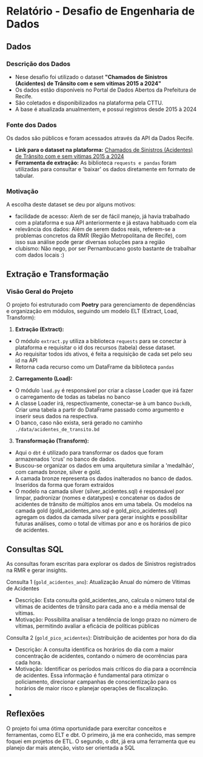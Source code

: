 # Relatório - Desafio de Engenharia de Dados

## Dados

### Descrição dos Dados
- Nese desafio foi utilizado o dataset **"Chamados de Sinistros (Acidentes) de Trânsito com e sem vitimas 2015 a 2024"**
- Os dados estão disponíveis no Portal de Dados Abertos da Prefeitura de Recife. 
- São coletados e disponibilizados na plataforma pela CTTU.
- A base é atualizada anualmentem, e possui registros desde 2015 à 2024 

### Fonte dos Dados
Os dados são públicos e foram acessados através da API da Dados Recife.

*   **Link para o dataset na plataforma:** [Chamados de Sinistros (Acidentes) de Trânsito com e sem vitimas 2015 a 2024](http://dados.recife.pe.gov.br/dataset/acidentes-de-transito-com-e-sem-vitimas)
*   **Ferramenta de extração:** As biblioteca `requests e pandas` foram utilizadas para consultar e 'baixar' os dados diretamente em formato de tabular.

### Motivação
A escolha deste dataset se deu por alguns motivos:
- facilidade de acesso: Aleḿ de ser de fácil manejo, já havia trabalhado com a plataforma e sua API anteriormente e já estava habituado com ela
- relevância dos dados: Além de serem dados reais, referem-se a problemas concretos da RMR (Região Metropolitana de Recife), com isso sua análise pode gerar diversas soluções para a região
- clubismo: Não nego, por ser Pernambucano gosto bastante de trabalhar com dados locais :)

## Extração e Transformação

### Visão Geral do Projeto
O projeto foi estruturado com **Poetry** para gerenciamento de dependências e organização em módulos, seguindo um modelo ELT (Extract, Load, Transform):

1.  **Extração (Extract):**
   - O módulo `extract.py` utiliza a biblioteca `requests` para se conectar à plataforma e requisitar o id dos recursos (tabela) desse dataset.
   - Ao requisitar todos ids ativos, é feita a requisição de cada set pelo seu id na API
   - Retorna cada recurso como um DataFrame da biblioteca `pandas`
2.  **Carregamento (Load):** 
   - O módulo `load.py` é responsável por criar a classe Loader que irá fazer o carregamento de todas as tabelas no banco
   - A classe Loader irá, respectivamente, conectar-se à um banco `Duckdb`, Criar uma tabela a partir do DataFrame passado como argumento e inserir seus dados na respectiva.
   - O banco, caso não exista, será gerado no caminho `./data/acidentes_de_transito.bd`
3.  **Transformação (Transform):**
   - Aqui o `dbt` é utilizado para transformar os dados que foram armazenados 'crus' no banco de dados.
   - Buscou-se organizar os dados em uma arquitetura similar a 'medalhão', com camads bronze, silver e gold.
   - A camada bronze representa os dados inalterados no banco de dados. Inserídos da forma que foram extraídos
   - O modelo na camada silver (silver_acidentes.sql) é responsável por limpar, padronizar (nomes e datatypes) e concatenar os dados de acidentes
     de trânsito de múltiplos anos em uma tabela.
     Os modelos na camada gold (gold_acidentes_ano.sql e gold_pico_acidentes.sql) agregam os dados da camada silver para
     gerar insights e possibilitar futuras análises, como o total de vítimas por ano e os horários de pico de acidentes.


## Consultas SQL

As consultas foram escritas para explorar os dados de Sinistros registrados na RMR e gerar insights.

  Consulta 1 (`gold_acidentes_ano`): Atualização Anual do número de Vítimas de Acidentes
   * Descrição: Esta consulta gold_acidentes_ano, calcula o número total de vítimas de acidentes de trânsito para cada ano e a média mensal de vítimas.
   * Motivação: Possibilita analisar a tendência de longo prazo no número de vítimas, permitindo avaliar a eficácia de políticas públicas

  Consulta 2 (`gold_pico_acidentes`): Distribuição de acidentes por hora do dia
   * Descrição: A consulta identifica os horários do dia com a maior concentração de
     acidentes, contando o número de ocorrências para cada hora.
   * Motivação: Identificar os períodos mais críticos do dia para a ocorrência de acidentes. Essa informação é fundamental
     para otimizar o policiamento, direcionar campanhas de conscientização para os horários de maior risco e planejar
     operações de fiscalização.
   * 
## Reflexões
O projeto foi uma ótima oportunidade para exercitar conceitos e ferramentas, como ELT e dbt. O primeiro, já me era conhecido,
mas sempre foquei em projetos de ETL. O segundo, o dbt, já era uma ferramenta que eu planejo dar mais atenção, visto ser orientada a SQL 